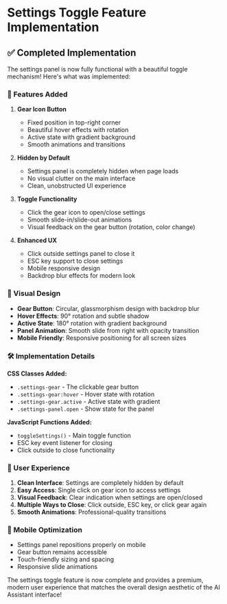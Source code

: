 # Settings Toggle Feature Implementation

## ✅ Completed Implementation

The settings panel is now fully functional with a beautiful toggle mechanism! Here's what was implemented:

### 🎯 Features Added

1. **Gear Icon Button**
   - Fixed position in top-right corner
   - Beautiful hover effects with rotation
   - Active state with gradient background
   - Smooth animations and transitions

2. **Hidden by Default**
   - Settings panel is completely hidden when page loads
   - No visual clutter on the main interface
   - Clean, unobstructed UI experience

3. **Toggle Functionality**
   - Click the gear icon to open/close settings
   - Smooth slide-in/slide-out animations
   - Visual feedback on the gear button (rotation, color change)

4. **Enhanced UX**
   - Click outside settings panel to close it
   - ESC key support to close settings
   - Mobile responsive design
   - Backdrop blur effects for modern look

### 🎨 Visual Design

- **Gear Button**: Circular, glassmorphism design with backdrop blur
- **Hover Effects**: 90° rotation and subtle shadow
- **Active State**: 180° rotation with gradient background
- **Panel Animation**: Smooth slide from right with opacity transition
- **Mobile Friendly**: Responsive positioning for all screen sizes

### 🛠️ Implementation Details

**CSS Classes Added:**
- `.settings-gear` - The clickable gear button
- `.settings-gear:hover` - Hover state with rotation
- `.settings-gear.active` - Active state with gradient
- `.settings-panel.open` - Show state for the panel

**JavaScript Functions Added:**
- `toggleSettings()` - Main toggle function
- ESC key event listener for closing
- Click outside to close functionality

### 🎯 User Experience

1. **Clean Interface**: Settings are completely hidden by default
2. **Easy Access**: Single click on gear icon to access settings
3. **Visual Feedback**: Clear indication when settings are open/closed
4. **Multiple Ways to Close**: Click outside, ESC key, or click gear again
5. **Smooth Animations**: Professional-quality transitions

### 📱 Mobile Optimization

- Settings panel repositions properly on mobile
- Gear button remains accessible
- Touch-friendly sizing and spacing
- Responsive slide animations

The settings toggle feature is now complete and provides a premium, modern user experience that matches the overall design aesthetic of the AI Assistant interface!
